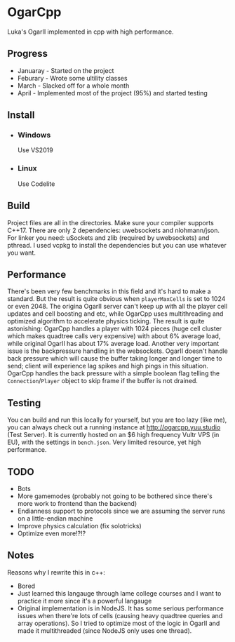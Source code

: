 # OgarCpp
Luka's OgarII implemented in cpp with high performance.

## Progress
* Januaray - Started on the project
* Feburary - Wrote some ultility classes
* March - Slacked off for a whole month
* April - Implemented most of the project (95%) and started testing

## Install
* ### Windows
  Use VS2019
* ### Linux
  Use Codelite
  
## Build
Project files are all in the directories. Make sure your compiler supports C++17.
There are only 2 dependencies: uwebsockets and nlohmann/json. For linker you need:
uSockets and zlib (required by uwebsockets) and pthread.
I used vcpkg to install the dependencies but you can use whatever you want.

## Performance
There's been very few benchmarks in this field and it's hard to make a standard. But the result is quite obvious when `playerMaxCells` is set to 1024 or even 2048. The origina OgarII server can't keep up with all the player cell updates and cell boosting and etc, while OgarCpp uses multithreading and optimized algorithm to accelerate physics ticking. The result is quite astonishing: OgarCpp handles a  player with 1024 pieces (huge cell cluster which makes quadtree calls very expensive) with about 6% average load, while original OgarII has about 17% average load. Another very important issue is the backpressure handling in the websockets. OgarII doesn't handle back pressure which will cause the buffer taking longer and longer time to send; client will experience lag spikes and high pings in this situation. OgarCpp handles the back pressure with a simple boolean flag telling the `Connection`\/`Player` object to skip frame if the buffer is not drained.

## Testing
You can build and run this locally for yourself, but you are too lazy (like me), you can always check out a running instance at http://ogarcpp.yuu.studio (Test Server).
It is currently hosted on an $6 high frequency Vultr VPS (in EU), with the settings in `bench.json`. Very limited resource, yet high performance.

## TODO
* Bots
* More gamemodes (probably not going to be bothered since there's more work to frontend than the backend)
* Endianness support to protocols since we are assuming the server runs on a little-endian machine
* Improve physics calculation (fix solotricks)
* Optimize even more!?!?

## Notes
Reasons why I rewrite this in c++:
* Bored
* Just learned this langauge through lame college courses and I want to practice it more since it's a powerful langauge
* Original implementation is in NodeJS. It has some serious performance issues when there're lots of cells (causing heavy quadtree queries and array operations). So I tried to optimize most of the logic in OgarII and made it multithreaded (since NodeJS only uses one thread).
